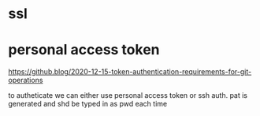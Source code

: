# ssl 

# personal access token



https://github.blog/2020-12-15-token-authentication-requirements-for-git-operations

to autheticate we can either use personal access token or ssh auth. 
pat is generated and shd be typed in as pwd each time

